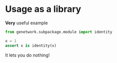 # Usage as a library

**Very** useful example

```python
from genetwork.subpackage.module import identity

x = 1
assert x is identity(x)
```

It lets you do nothing!